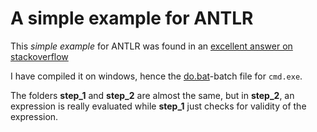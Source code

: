 # A simple example for ANTLR

This *simple example* for ANTLR was found in an [excellent answer on stackoverflow](http://stackoverflow.com/a/1932664/180275)

I have compiled it on windows, hence the [do.bat](https://raw.github.com/ReneNyffenegger/development_misc/master/parser/antlr/simpleExample/step_1/do.bat)-batch file for `cmd.exe`.

The folders **step_1** and **step_2** are almost the same, but in **step_2**, an expression is really evaluated while **step_1** just checks for validity of
the expression.
